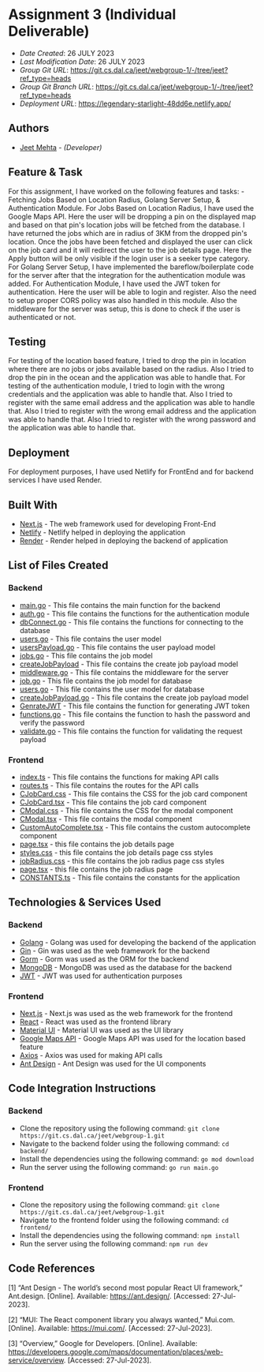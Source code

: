 <!--- The following README.md sample file was adapted from https://gist.github.com/PurpleBooth/109311bb0361f32d87a2#file-readme-template-md by Gabriella Mosquera for academic use --->
<!--- You may delete any comments in this sample README.md file. If needing to use as a .txt file then simply delete all comments, edit as needed, and save as a README.txt file --->

# Assignment 3 (Individual Deliverable)

- _Date Created_: 26 JULY 2023
- _Last Modification Date_: 26 JULY 2023
- _Group Git URL_: <https://git.cs.dal.ca/jeet/webgroup-1/-/tree/jeet?ref_type=heads>
- _Group Git Branch URL_: <https://git.cs.dal.ca/jeet/webgroup-1/-/tree/jeet?ref_type=heads>
- _Deployment URL_: <https://legendary-starlight-48dd6e.netlify.app/>

## Authors

- [Jeet Mehta](jt429386@dal.ca) - _(Developer)_

## Feature & Task

For this assignment, I have worked on the following features and tasks: - Fetching Jobs Based on Location Radius, Golang Server Setup, & Authentication Module. For Jobs Based on Location Radius, I have used the Google Maps API. Here the user will be dropping a pin on the displayed map and based on that pin's location jobs will be fetched from the database. I have returned the jobs which are in radius of 3KM from the dropped pin's location. Once the jobs have been fetched and displayed the user can click on the job card and it will redirect the user to the job details page. Here the Apply button will be only visible if the login user is a seeker type category. For Golang Server Setup, I have implemented the bareflow/boilerplate code for the server after that the integration for the authentication module was added. For Authentication Module, I have used the JWT token for authentication. Here the user will be able to login and register. Also the need to setup proper CORS policy was also handled in this module. Also the middleware for the server was setup, this is done to check if the user is authenticated or not.

## Testing

For testing of the location based feature, I tried to drop the pin in location where there are no jobs or jobs available based on the radius. Also I tried to drop the pin in the ocean and the application was able to handle that. For testing of the authentication module, I tried to login with the wrong credentials and the application was able to handle that. Also I tried to register with the same email address and the application was able to handle that. Also I tried to register with the wrong email address and the application was able to handle that. Also I tried to register with the wrong password and the application was able to handle that.

## Deployment

For deployment purposes, I have used Netlify for FrontEnd and for backend services I have used Render. 

## Built With

<!--- Provide a list of the frameworks used to build this application, your list should include the name of the framework used, the url where the framework is available for download and what the framework was used for, see the example below --->

- [Next.js](https://nextjs.org/) - The web framework used for developing Front-End
- [Netlify](https://www.netlify.com/) - Netlify helped in deploying the application
- [Render](https://render.com/) - Render helped in deploying the backend of application

## List of Files Created

### Backend

- [main.go](https://git.cs.dal.ca/jeet/webgroup-1/-/blob/dev-integration/backend/main.go) - This file contains the main function for the backend
- [auth.go](https://git.cs.dal.ca/jeet/webgroup-1/-/blob/dev-integration/backend/api/controllers/auth.go) - This file contains the functions for the authentication module
- [dbConnect.go](https://git.cs.dal.ca/jeet/webgroup-1/-/blob/dev-integration/backend/configs/dbConnect.go) - This file contains the functions for connecting to the database
- [users.go](https://git.cs.dal.ca/jeet/webgroup-1/-/blob/dev-integration/backend/models/db/users.go) - This file contains the user model
- [usersPayload.go](https://git.cs.dal.ca/jeet/webgroup-1/-/blob/dev-integration/backend/models/payload/usersPayload.go) - This file contains the user payload model
- [jobs.go](https://git.cs.dal.ca/jeet/webgroup-1/-/blob/master/backend/models/db/jobs.go) - This file contains the job model
- [createJobPayload](https://git.cs.dal.ca/jeet/webgroup-1/-/blob/dev-integration/backend/models/payload/createJobPayload.go) - This file contains the create job payload model
- [middleware.go](https://git.cs.dal.ca/jeet/webgroup-1/-/blob/dev-integration/backend/middlewares/middleware.go) - This file contains the middleware for the server
- [job.go](https://git.cs.dal.ca/jeet/webgroup-1/-/blob/dev-integration/backend/models/db/job.go) - This file contains the job model for database
- [users.go](https://git.cs.dal.ca/jeet/webgroup-1/-/blob/dev-integration/backend/models/db/users.go) - This file contains the user model for database
- [createJobPayload.go](https://git.cs.dal.ca/jeet/webgroup-1/-/blob/dev-integration/backend/models/payload/createJobPayload.go) - This file contains the create job payload model
- [GenrateJWT](https://git.cs.dal.ca/jeet/webgroup-1/-/blob/dev-integration/backend/utils/GenerateJWT.go) - This file contains the function for generating JWT token
- [functions.go](https://git.cs.dal.ca/jeet/webgroup-1/-/blob/dev-integration/backend/utils/functions.go) - This file contains the function to hash the password and verify the password
- [validate.go](https://git.cs.dal.ca/jeet/webgroup-1/-/blob/dev-integration/backend/utils/validate.go) - This file contains the function for validating the request payload


### Frontend

- [index.ts](https://git.cs.dal.ca/jeet/webgroup-1/-/blob/dev-integration/frontend/api/index.ts) - This file contains the functions for making API calls
- [routes.ts](https://git.cs.dal.ca/jeet/webgroup-1/-/blob/dev-integration/frontend/api/routes.ts) - This file contains the routes for the API calls
- [CJobCard.css](https://git.cs.dal.ca/jeet/webgroup-1/-/blob/dev-integration/frontend/components/CJobCard/CJobCard.css) - This file contains the CSS for the job card component
- [CJobCard.tsx](https://git.cs.dal.ca/jeet/webgroup-1/-/blob/dev-integration/frontend/components/CJobCard/CJobCard.tsx) - This file contains the job card component
- [CModal.css](https://git.cs.dal.ca/jeet/webgroup-1/-/blob/dev-integration/frontend/components/CModal/CModal.css) - This file contains the CSS for the modal component
- [CModal.tsx](https://git.cs.dal.ca/jeet/webgroup-1/-/blob/dev-integration/frontend/components/CModal/CModal.tsx) - This file contains the modal component
- [CustomAutoComplete.tsx](https://git.cs.dal.ca/jeet/webgroup-1/-/blob/dev-integration/frontend/components/CustomAutoComplete/CustomAutoComplete.tsx) - This file contains the custom autocomplete component
- [page.tsx](https://git.cs.dal.ca/jeet/webgroup-1/-/blob/dev-integration/frontend/src/app/home/job-details/page.tsx) - this file contains the job details page 
- [styles.css](https://git.cs.dal.ca/jeet/webgroup-1/-/blob/dev-integration/frontend/src/app/home/job-details/styles.css) - this file contains the job details page css styles
- [jobRadius.css](https://git.cs.dal.ca/jeet/webgroup-1/-/blob/dev-integration/frontend/src/app/home/jobRadius/jobRadius.css) - this file contains the job radius page css styles
- [page.tsx](https://git.cs.dal.ca/jeet/webgroup-1/-/blob/dev-integration/frontend/src/app/home/jobRadius/page.tsx) - this file contains the job radius page
- [CONSTANTS.ts](https://git.cs.dal.ca/jeet/webgroup-1/-/blob/dev-integration/frontend/utils/CONSTANTS.ts) - This file contains the constants for the application


## Technologies & Services Used

### Backend

- [Golang](https://go.dev/) - Golang was used for developing the backend of the application
- [Gin](https://gin-gonic.com/) - Gin was used as the web framework for the backend
- [Gorm](https://gorm.io/) - Gorm was used as the ORM for the backend
- [MongoDB](https://www.mongodb.com/) - MongoDB was used as the database for the backend
- [JWT](https://jwt.io/) - JWT was used for authentication purposes

### Frontend

- [Next.js](https://nextjs.org/) - Next.js was used as the web framework for the frontend
- [React](https://reactjs.org/) - React was used as the frontend library
- [Material UI](https://mui.com/) - Material UI was used as the UI library
- [Google Maps API](https://developers.google.com/maps) - Google Maps API was used for the location based feature
- [Axios](https://axios-http.com/) - Axios was used for making API calls
- [Ant Design](https://ant.design/) - Ant Design was used for the UI components

## Code Integration Instructions

### Backend

- Clone the repository using the following command: `git clone https://git.cs.dal.ca/jeet/webgroup-1.git`
- Navigate to the backend folder using the following command: `cd backend/`
- Install the dependencies using the following command: `go mod download`
- Run the server using the following command: `go run main.go`

### Frontend

- Clone the repository using the following command: `git clone https://git.cs.dal.ca/jeet/webgroup-1.git`
- Navigate to the frontend folder using the following command: `cd frontend/`
- Install the dependencies using the following command: `npm install`
- Run the server using the following command: `npm run dev`

## Code References

[1]	“Ant Design - The world’s second most popular React UI framework,” Ant.design. [Online]. Available: https://ant.design/. [Accessed: 27-Jul-2023].

[2]	“MUI: The React component library you always wanted,” Mui.com. [Online]. Available: https://mui.com/. [Accessed: 27-Jul-2023].

[3]	“Overview,” Google for Developers. [Online]. Available: https://developers.google.com/maps/documentation/places/web-service/overview. [Accessed: 27-Jul-2023].

